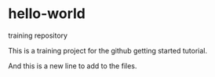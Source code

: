 # hello-world
training repository

This is a training project for the github getting started tutorial. 

And this is a new line to add to the files. 

